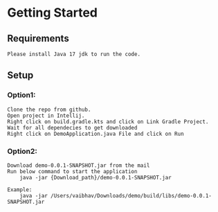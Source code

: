 # Getting Started
## Requirements
    Please install Java 17 jdk to run the code. 

## Setup
### Option1:
    Clone the repo from github.
    Open project in Intellij.
    Right click on build.gradle.kts and click on Link Gradle Project.
    Wait for all dependecies to get downloaded
    Right click on DemoApplication.java File and click on Run
### Option2:
    Download demo-0.0.1-SNAPSHOT.jar from the mail
    Run below command to start the application
        java -jar {Download_path}/demo-0.0.1-SNAPSHOT.jar
        
    Example:
        java -jar /Users/vaibhav/Downloads/demo/build/libs/demo-0.0.1-SNAPSHOT.jar


